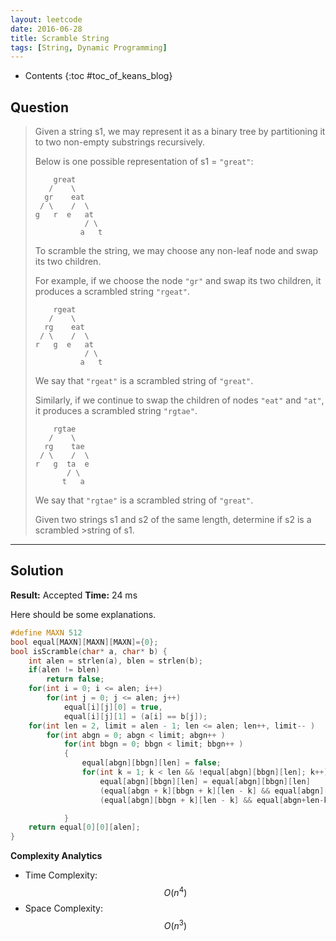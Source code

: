```yaml
---
layout: leetcode
date: 2016-06-28
title: Scramble String
tags: [String, Dynamic Programming]
---
```


* Contents
{:toc #toc_of_keans_blog}

## Question

> Given a string s1, we may represent it as a binary tree by partitioning it to two non-empty substrings recursively.
>
>Below is one possible representation of s1 = `"great"`:
>
>         great
>        /    \
>       gr    eat
>      / \    /  \
>     g   r  e   at
>                / \
>               a   t
>
>To scramble the string, we may choose any non-leaf node and swap its two children.
>
>For example, if we choose the node `"gr"` and swap its two children, it produces a scrambled string `"rgeat"`.
>
>         rgeat
>        /    \
>       rg    eat
>      / \    /  \
>     r   g  e   at
>                / \
>               a   t
>
>We say that `"rgeat"` is a scrambled string of `"great"`.
>
>Similarly, if we continue to swap the children of nodes `"eat"` and `"at"`, it produces a scrambled string `"rgtae"`.
>     
>         rgtae
>        /    \
>       rg    tae
>      / \    /  \
>     r   g  ta  e
>            / \
>           t   a
>
>We say that `"rgtae"` is a scrambled string of `"great"`.
>
>Given two strings s1 and s2 of the same length, determine if s2 is a scrambled >string of s1.
>    

***

## Solution

**Result:** Accepted **Time:** 24 ms

Here should be some explanations.

```c
#define MAXN 512
bool equal[MAXN][MAXN][MAXN]={0};
bool isScramble(char* a, char* b) {
    int alen = strlen(a), blen = strlen(b);
    if(alen != blen)
        return false;
    for(int i = 0; i <= alen; i++)
        for(int j = 0; j <= alen; j++)
            equal[i][j][0] = true,
            equal[i][j][1] = (a[i] == b[j]);
    for(int len = 2, limit = alen - 1; len <= alen; len++, limit-- )
        for(int abgn = 0; abgn < limit; abgn++ )
            for(int bbgn = 0; bbgn < limit; bbgn++ )
            {
                equal[abgn][bbgn][len] = false;
                for(int k = 1; k < len && !equal[abgn][bbgn][len]; k++)
                    equal[abgn][bbgn][len] = equal[abgn][bbgn][len]   ||
                    (equal[abgn + k][bbgn + k][len - k] && equal[abgn][bbgn][k]) ||
                    (equal[abgn][bbgn + k][len - k] && equal[abgn+len-k][bbgn][k]);

            }
    return equal[0][0][alen];
}
```

**Complexity Analytics**

- Time Complexity: $$O(n^4)$$
- Space Complexity: $$O(n^3)$$
